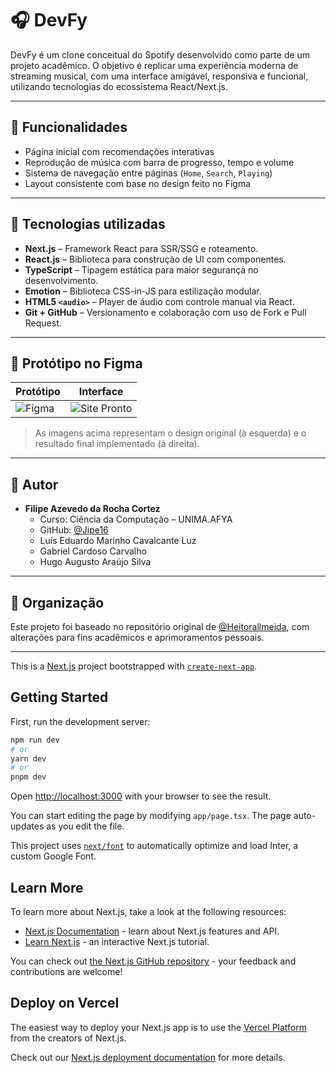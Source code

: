 # 🎧 DevFy

DevFy é um clone conceitual do Spotify desenvolvido como parte de um projeto acadêmico. O objetivo é replicar uma experiência moderna de streaming musical, com uma interface amigável, responsiva e funcional, utilizando tecnologias do ecossistema React/Next.js.

---

## 🧩 Funcionalidades

- Página inicial com recomendações interativas
- Reprodução de música com barra de progresso, tempo e volume
- Sistema de navegação entre páginas (`Home`, `Search`, `Playing`)
- Layout consistente com base no design feito no Figma

---

## 🚀 Tecnologias utilizadas

- **Next.js** – Framework React para SSR/SSG e roteamento.
- **React.js** – Biblioteca para construção de UI com componentes.
- **TypeScript** – Tipagem estática para maior segurança no desenvolvimento.
- **Emotion** – Biblioteca CSS-in-JS para estilização modular.
- **HTML5 `<audio>`** – Player de áudio com controle manual via React.
- **Git + GitHub** – Versionamento e colaboração com uso de Fork e Pull Request.

---

## 🎨 Protótipo no Figma

| Protótipo | Interface |
|----------|-----------|
| ![Figma](./assets/figma_preview.png) | ![Site Pronto](./assets/site_preview.png) |

> As imagens acima representam o design original (à esquerda) e o resultado final implementado (à direita).

---

## 👤 Autor

- **Filipe Azevedo da Rocha Cortez**  
  - Curso: Ciência da Computação – UNIMA.AFYA  
  - GitHub: [@Jipe16](https://github.com/Jipe16)
  - Luís Eduardo Marinho Cavalcante Luz
  - Gabriel Cardoso Carvalho
  - Hugo Augusto Araújo Silva

---

## 📁 Organização

Este projeto foi baseado no repositório original de [@Heitorallmeida](https://github.com/Heitorallmeida/DevFy), com alterações para fins acadêmicos e aprimoramentos pessoais.

---


This is a [Next.js](https://nextjs.org/) project bootstrapped with [`create-next-app`](https://github.com/vercel/next.js/tree/canary/packages/create-next-app).

## Getting Started

First, run the development server:

```bash
npm run dev
# or
yarn dev
# or
pnpm dev
```

Open [http://localhost:3000](http://localhost:3000) with your browser to see the result.

You can start editing the page by modifying `app/page.tsx`. The page auto-updates as you edit the file.

This project uses [`next/font`](https://nextjs.org/docs/basic-features/font-optimization) to automatically optimize and load Inter, a custom Google Font.

## Learn More

To learn more about Next.js, take a look at the following resources:

- [Next.js Documentation](https://nextjs.org/docs) - learn about Next.js features and API.
- [Learn Next.js](https://nextjs.org/learn) - an interactive Next.js tutorial.

You can check out [the Next.js GitHub repository](https://github.com/vercel/next.js/) - your feedback and contributions are welcome!

## Deploy on Vercel

The easiest way to deploy your Next.js app is to use the [Vercel Platform](https://vercel.com/new?utm_medium=default-template&filter=next.js&utm_source=create-next-app&utm_campaign=create-next-app-readme) from the creators of Next.js.

Check out our [Next.js deployment documentation](https://nextjs.org/docs/deployment) for more details.
